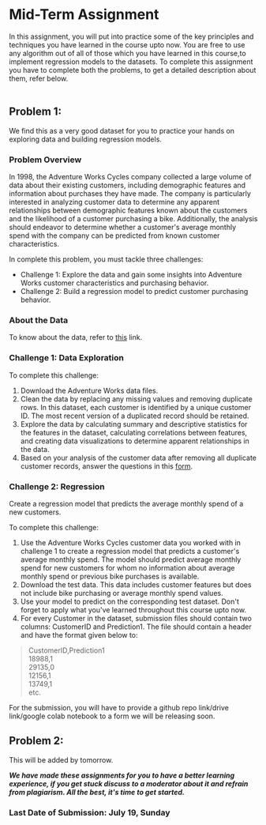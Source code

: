 # Mid-Term Assignment
In this assignment, you will put into practice some of the key principles and techniques you have learned in the course upto now. You are free to use any algorithm out of all of those which you have learned in this course,to implement regression models to the datasets. To complete this assignment you have to complete both the problems, to get a detailed description about them, refer below.<br/> <br/>

## Problem 1:

We find this as a very good dataset for you to practice your hands on exploring data and building regression models.

### Problem Overview
In 1998, the Adventure Works Cycles company collected a large volume of data about their existing customers, including demographic features and information about purchases they have made. The company is particularly interested in analyzing customer data to determine any apparent relationships between demographic features known about the customers and the likelihood of a customer purchasing a bike. Additionally, the analysis should endeavor to determine whether a customer's average monthly spend with the company can be predicted from known customer characteristics.

In complete this problem, you must tackle three challenges:
- Challenge 1: Explore the data and gain some insights into Adventure Works customer characteristics and purchasing behavior.
- Challenge 2: Build a regression model to predict customer purchasing behavior.


### About the Data
To know about the data, refer to [this](https://github.com/wncc/learners-space/blob/master/Machine%20Learning/MId%20Term%20Assignment/About%20the%20data.md) link.

### Challenge 1: Data Exploration

To complete this challenge:
1. Download the Adventure Works data files.
2. Clean the data by replacing any missing values and removing duplicate rows. In this dataset, each customer is identified by a unique customer ID. The most recent version of a duplicated record should be retained.
3. Explore the data by calculating summary and descriptive statistics for the features in the dataset, calculating correlations between features, and creating data visualizations to determine apparent relationships in the data.
4. Based on your analysis of the customer data after removing all duplicate customer records, answer the questions in this [form](https://forms.gle/CJ7cLSZY145yBnmh9).

### Challenge 2: Regression 
Create a regression model that predicts the average monthly spend of a new customers.

To complete this challenge:
1. Use the Adventure Works Cycles customer data you worked with in challenge 1 to create a regression model that predicts a customer's average monthly spend. The model should predict average monthly spend for new customers for whom no information about average monthly spend or previous bike purchases is available.
2. Download the test data. This data includes customer features but does not include bike purchasing or average monthly spend values.
3. Use your model to predict on the corresponding test dataset. Don't forget to apply what you've learned throughout this course upto now.
4. For every Customer in the dataset, submission files should contain two columns: CustomerID and Prediction1.
The file should contain a header and have the format given below to:

> CustomerID,Prediction1 <br/>
> 18988,1 <br/>
> 29135,0 <br/>
> 12156,1 <br/>
> 13749,1 <br/>
> etc. <br/>

For the submission, you will have to provide a github repo link/drive link/google colab notebook to a form we will be releasing soon.
## Problem 2:

This will be added by tomorrow.

***We have made these assignments for you to have a better learning experience, if you get stuck discuss to a moderator about it and refrain from plagiarism. All the best, it's time to get started.***

### Last Date of Submission: July 19, Sunday



